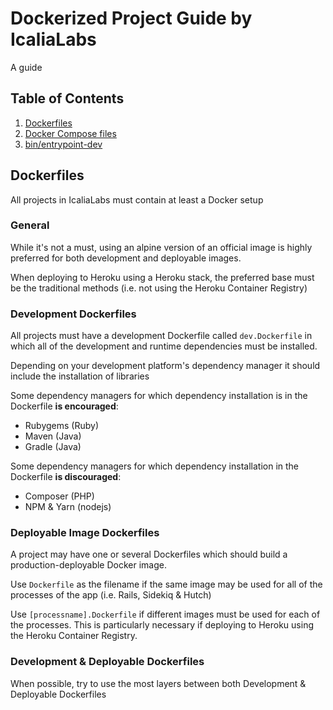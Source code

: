 # Dockerized Project Guide by IcaliaLabs

A guide

## Table of Contents

1. [Dockerfiles](#dco)
2. [Docker Compose files](#example2)
3. [bin/entrypoint-dev](#dco)

## Dockerfiles

All projects in IcaliaLabs must contain at least a Docker setup

### General

While it's not a must, using an alpine version of an official image is highly preferred for both development and deployable images.

When deploying to Heroku using a Heroku stack, the preferred base must be the traditional methods (i.e. not using the Heroku Container Registry)

### Development Dockerfiles

All projects must have a development Dockerfile called `dev.Dockerfile` in which all of the development and runtime dependencies must be installed.

Depending on your development platform's dependency manager it should include the installation of libraries

Some dependency managers for which dependency installation is in the Dockerfile **is encouraged**:

* Rubygems (Ruby)
* Maven (Java)
* Gradle (Java)

Some dependency managers for which dependency installation in the Dockerfile **is discouraged**:

* Composer (PHP)
* NPM & Yarn (nodejs)

### Deployable Image Dockerfiles

A project may have one or several Dockerfiles which should build a production-deployable Docker image.

Use `Dockerfile` as the filename if the same image may be used for all of the processes of the app (i.e. Rails, Sidekiq & Hutch)

Use `[processname].Dockerfile` if different images must be used for each of the processes. This is particularly necessary if deploying to Heroku using the Heroku Container Registry.

### Development & Deployable Dockerfiles

When possible, try to use the most layers between both Development & Deployable Dockerfiles
